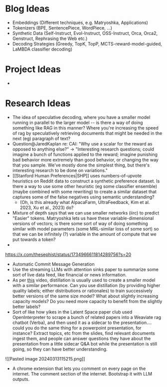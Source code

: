 
# Blog Ideas
- Embeddings (Different techniques, e.g. Matryoshka, Applications)
- Tokenizers (BPE, SentencePiece, WordPiece, ...)
- Synthetic Data (Self-Instruct, Evol-Instruct, OSS-Instruct, Orca, Orca2, Genstruct, Rephrasing the Web etc.)
- Decoding Strategies (Greedy, TopK, TopP, MCTS-reward-model-guided, LaMBDA classifier decoding)

# Project Ideas
- 
# Research Ideas
- The idea of speculative decoding, where you have a smaller model running in parallel to the larger model -- is there a way of doing something like RAG in this manner? Where you're increasing the speed of rag by speculatively retrieving documents that might be needed in the next (eg) paragraph of text?
- Question@JaredKaplan re: CAI: "Why use a scalar for the reward as opposed to anything else?" -> "Interesting research questions; could imagine a bunch of functions applied to the reward; imagine punishing bad behavior more extremely than good behavior, or changing the way that you sample. We've mostly done the simplest thing, but there's interesting research to be done on variations."
- [[Stanford Human Preferences|SHP]] uses numbers-of-upvote heuristics on Reddit data to construct a synthetic preference dataset. Is there a way to use some other heuristic (eg some classifier ensemble) (maybe combined with some rewriting) to create a similar dataset that captures some of the false negatives using semantic understanding?
	- (Oh, is this already what AlpacaFarm, UltraFeedback, Kim et al. 2023, Xu et al., 2023) do?
- Mixture of depth says that we can use smaller networks (iirc) to predict "Easier" tokens. Matryoshka lets us have these variable-dimensional versions of vectors; is there some sort of way of doing something similar with model parameters (some MRL-similar loss of some sort) so that we can be infinitely (?) variable in the amount of compute that we put towards a token?
- 


https://x.com/thesephist/status/1734966611814289756?s=20

- Automatic Commit Message Generation
- Use the streaming LLMs with attention sinks paper to summarize some sort of live data feed, like financial or news information.
- As per [this](https://youtu.be/TIqf4LMNCjU?si=lTLl_4ft-TmCpMNr) video, distillation is usually used to create a smaller model with a similar performance. Can you use distillation (by providing higher quality labels; either distributions or rationales) to train successively better versions of the same size model? What about slightly increasing capacity models? Do you need more capacity to benefit from the slightly better labels?
- Sort of like how yikes in the Latent Space paper club used OpenInterpreter to scrape a bunch of related papers into a Weaviate rag chatbot (Verba), and then used it as a sidecar to the presentation.... could you do the same thing for a powerpoint presentation, for instance? Extract topics, etc from the slides, find relevant documents ingest them, and people can answer questions they have about the presentation from a little sidecar Q&A bot while the presentation is still going, so they can have better understanding.

![[Pasted image 20240313115215.png]]

- A chrome extension that lets you comment on every page on the internet. The comment section of the internet. Bootstrap it with LLM outputs.